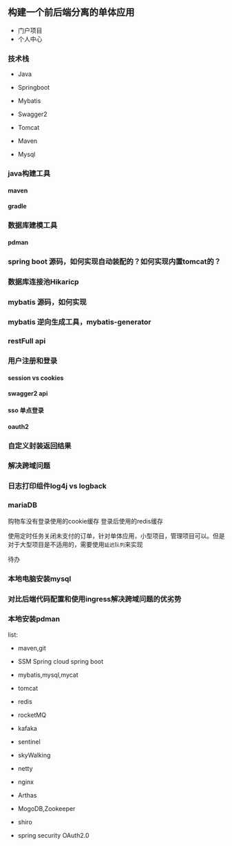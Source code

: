 ## 构建一个前后端分离的单体应用 
- 门户项目
- 个人中心
  
### 技术栈
- Java
- Springboot
- Mybatis
- Swagger2

- Tomcat
- Maven
- Mysql

### java构建工具
#### maven
#### gradle

### 数据库建模工具
#### pdman

### spring boot 源码，如何实现自动装配的？如何实现内置tomcat的？
### 数据库连接池Hikaricp
### mybatis 源码，如何实现
### mybatis 逆向生成工具，mybatis-generator

### restFull api

### 用户注册和登录
#### session vs cookies
#### swagger2 api
#### sso 单点登录
#### oauth2
### 自定义封装返回结果
### 解决跨域问题
### 日志打印组件log4j vs logback


### mariaDB 



购物车没有登录使用的cookie缓存
登录后使用的redis缓存

使用定时任务关闭未支付的订单，针对单体应用，小型项目，管理项目可以。但是对于大型项目是不适用的，需要使用`延迟队列`来实现

待办
### 本地电脑安装mysql
### 对比后端代码配置和使用ingress解决跨域问题的优劣势
### 本地安装pdman


list:

- maven,git
- SSM Spring cloud spring boot 
- mybatis,mysql,mycat
- tomcat 

- redis 
- rocketMQ 
- kafaka
- sentinel
- skyWalking
- netty
- nginx
- Arthas

- MogoDB,Zookeeper
- shiro
- spring security OAuth2.0

















